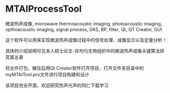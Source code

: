 # MTAIProcessTool
微波热声成像, microwave thermoacoustic imaging, photoacoustic imaging, opthoacoustic imaging, signal process, DAS, BP, filter, Qt, QT Creator, GUI

这个软件可以用来实现微波热声成像过程中的信号处理、成像显示以及定量分析！

具体的介绍说明可见本人硕士论文-非均匀生物组织中的微波热声成像关键算法研究第五章

将文件打包，解压后用Qt Creator软件打开项目，打开文件夹目录中的myMTAITool.pro文件进行项目构建和设计

该项目完全开源，欢迎研究热声光声的同仁下载学习
